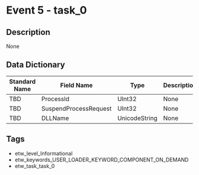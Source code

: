 # Event 5 - task_0

## Description
None

## Data Dictionary
|Standard Name|Field Name|Type|Description|Sample Value|
|---|---|---|---|---|
|TBD|ProcessId|UInt32|None|`None`|
|TBD|SuspendProcessRequest|UInt32|None|`None`|
|TBD|DLLName|UnicodeString|None|`None`|

## Tags
* etw_level_Informational
* etw_keywords_USER_LOADER_KEYWORD_COMPONENT_ON_DEMAND
* etw_task_task_0